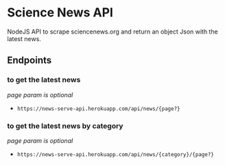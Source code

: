 # Science News API
NodeJS API to scrape sciencenews.org and return an object Json with the latest news.

## Endpoints

### to get the latest news
*page param is optional* 

- `https://news-serve-api.herokuapp.com/api/news/{page?}`

### to get the latest news by category
*page param is optional* 

- `https://news-serve-api.herokuapp.com/api/news/{category}/{page?}`
